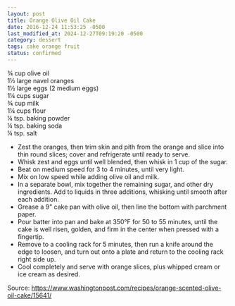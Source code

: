 ```yaml
---
layout: post
title: Orange Olive Oil Cake
date: 2016-12-24 11:53:25 -0500
last_modified_at: 2024-12-27T09:19:20 -0500
category: dessert
tags: cake orange fruit
status: confirmed
---
```

¾ cup olive oil  
1½ large navel oranges  
1½ large eggs (2 medium eggs)  
1¼ cups sugar  
¾ cup milk  
1¼ cups flour  
¼ tsp. baking powder  
¼ tsp. baking soda  
¼ tsp. salt  

  * Zest the oranges, then trim skin and pith from the orange and slice into thin round slices; cover and refrigerate until ready to serve.
  * Whisk zest and eggs until well blended, then whisk in 1 cup of the sugar.
  * Beat on medium speed for 3 to 4 minutes, until very light.
  * Mix on low speed while adding olive oil and milk.
  * In a separate bowl, mix together the remaining sugar, and other dry ingredients. Add to liquids in three additions, whisking until smooth after each addition.
  * Grease a 9" cake pan with olive oil, then line the bottom with parchment paper.
  * Pour batter into pan and bake at 350°F for 50 to 55 minutes, until the cake is well risen, golden, and firm in the center when pressed with a fingertip.
  * Remove to a cooling rack for 5 minutes, then run a knife around the edge to loosen, and turn out onto a plate and return to the cooling rack right side up.
  * Cool completely and serve with orange slices, plus whipped cream or ice cream as desired.

Source: <https://www.washingtonpost.com/recipes/orange-scented-olive-oil-cake/15641/>
